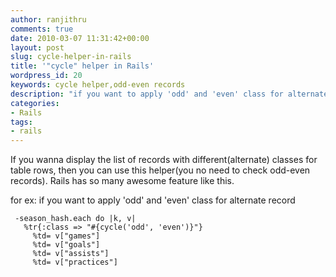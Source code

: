 ```yaml
---
author: ranjithru
comments: true
date: 2010-03-07 11:31:42+00:00
layout: post
slug: cycle-helper-in-rails
title: '"cycle" helper in Rails'
wordpress_id: 20
keywords: cycle helper,odd-even records
description: "if you want to apply 'odd' and 'even' class for alternate record"
categories:
- Rails
tags:
- rails
---
```


If you wanna display the list of records with different(alternate) classes for table rows, then you can use this helper(you no need to check odd-even records). Rails has so many awesome feature like this.

for ex: if you want to apply 'odd' and 'even' class for alternate record<!--more-->


    
    
     -season_hash.each do |k, v|
       %tr{:class => "#{cycle('odd', 'even')}"}
         %td= v["games"]
         %td= v["goals"]
         %td= v["assists"]
         %td= v["practices"]
    
    

